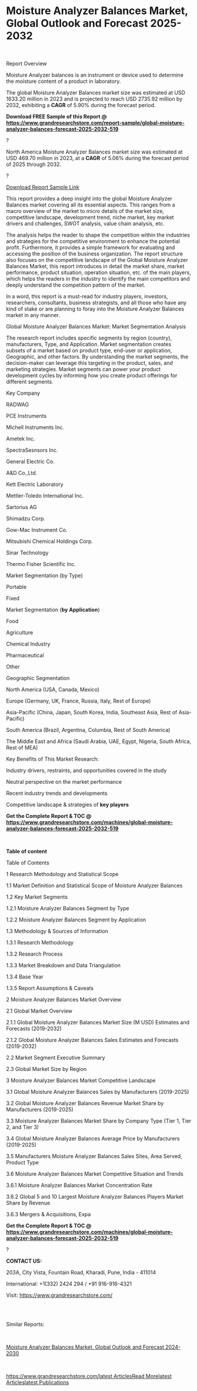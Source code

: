 <h1>Moisture Analyzer Balances Market, Global Outlook and Forecast 2025-2032</h1><br/><p>Report Overview</p>
 
 
 
 <p>Moisture Analyzer balances is an instrument or device used to determine the moisture content of a product in laboratory.</p>
 
 
 
 <p>The global Moisture Analyzer Balances market size was estimated at USD 1633.20 million in 2023 and is projected to reach USD 2735.92 million by 2032, exhibiting a <strong>CAGR</strong> of 5.90% during the forecast period.</p>
 
 
 
 <div><b>Download FREE Sample of this Report @ <a href="https://www.grandresearchstore.com/report-sample/global-moisture-analyzer-balances-forecast-2025-2032-519">https://www.grandresearchstore.com/report-sample/global-moisture-analyzer-balances-forecast-2025-2032-519</a></b></div>
 
 
 
 <p>? </p>
 
 
 
 <p>North America Moisture Analyzer Balances market size was estimated at USD 469.70 million in 2023, at a <strong>CAGR</strong> of 5.06% during the forecast period of 2025 through 2032.</p>
 
 
 
 <p>? </p>
 
 
 
 <p><a href="https://www.grandresearchstore.com/mr-admin/report-sample/global-moisture-analyzer-balances-forecast-2025-2032-519">Download Report Sample Link</a></p>
 
 
 
 <p>This report provides a deep insight into the global Moisture Analyzer Balances market covering all its essential aspects. This ranges from a macro overview of the market to micro details of the market size, competitive landscape, development trend, niche market, key market drivers and challenges, SWOT analysis, value chain analysis, etc.</p>
 
 
 
 <p>The analysis helps the reader to shape the competition within the industries and strategies for the competitive environment to enhance the potential profit. Furthermore, it provides a simple framework for evaluating and accessing the position of the business organization. The report structure also focuses on the competitive landscape of the Global Moisture Analyzer Balances Market, this report introduces in detail the market share, market performance, product situation, operation situation, etc. of the main players, which helps the readers in the industry to identify the main competitors and deeply understand the competition pattern of the market.</p>
 
 
 
 <p>In a word, this report is a must-read for industry players, investors, researchers, consultants, business strategists, and all those who have any kind of stake or are planning to foray into the Moisture Analyzer Balances market in any manner.</p>
 
 
 
 <p>Global Moisture Analyzer Balances Market: Market Segmentation Analysis</p>
 
 
 
 <p>The research report includes specific segments by region (country), manufacturers, Type, and Application. Market segmentation creates subsets of a market based on product type, end-user or application, Geographic, and other factors. By understanding the market segments, the decision-maker can leverage this targeting in the product, sales, and marketing strategies. Market segments can power your product development cycles by informing how you create product offerings for different segments.</p>
 
 
 
 <p>Key Company</p>
 
 
 
 <p>RADWAG</p>
 
 
 
 <p>PCE Instruments</p>
 
 
 
 <p>Michell Instruments Inc.</p>
 
 
 
 <p>Ametek Inc.</p>
 
 
 
 <p>SpectraSesnsors Inc.</p>
 
 
 
 <p>General Electric Co.</p>
 
 
 
 <p>A&D Co.,Ltd.</p>
 
 
 
 <p>Kett Electric Laboratory</p>
 
 
 
 <p>Mettler-Toledo International Inc.</p>
 
 
 
 <p>Sartorius AG</p>
 
 
 
 <p>Shimadzu Corp.</p>
 
 
 
 <p>Gow-Mac Instrument Co.</p>
 
 
 
 <p>Mitsubishi Chemical Holdings Corp.</p>
 
 
 
 <p>Sinar Technology</p>
 
 
 
 <p>Thermo Fisher Scientific Inc.</p>
 
 
 
 <p>Market Segmentation (by Type)</p>
 
 
 
 <p>Portable</p>
 
 
 
 <p>Fixed</p>
 
 
 
 <p>Market Segmentation (<strong>by Application</strong>)</p>
 
 
 
 <p>Food</p>
 
 
 
 <p>Agriculture</p>
 
 
 
 <p>Chemical Industry</p>
 
 
 
 <p>Pharmaceutical</p>
 
 
 
 <p>Other</p>
 
 
 
 <p>Geographic Segmentation</p>
 
 
 
 <p>North America (USA, Canada, Mexico)</p>
 
 
 
 <p>Europe (Germany, UK, France, Russia, Italy, Rest of Europe)</p>
 
 
 
 <p>Asia-Pacific (China, Japan, South Korea, India, Southeast Asia, Rest of Asia-Pacific)</p>
 
 
 
 <p>South America (Brazil, Argentina, Columbia, Rest of South America)</p>
 
 
 
 <p>The Middle East and Africa (Saudi Arabia, UAE, Egypt, Nigeria, South Africa, Rest of MEA)</p>
 
 
 
 <p>Key Benefits of This Market Research:</p>
 
 
 
 <p>Industry drivers, restraints, and opportunities covered in the study</p>
 
 
 
 <p>Neutral perspective on the market performance</p>
 
 
 
 <p>Recent industry trends and developments</p>
 
 
 
 <p>Competitive landscape & strategies of <strong>key players</strong></p>
 
 
 
 <div><b>Get the Complete Report & TOC @ <a href="https://www.grandresearchstore.com/machines/global-moisture-analyzer-balances-forecast-2025-2032-519">https://www.grandresearchstore.com/machines/global-moisture-analyzer-balances-forecast-2025-2032-519</a></b></div>
 
 
 
 <p><br />
 
 <b>Table of content</b></p>
 
 
 
 <p>Table of Contents<br />
 
 1 Research Methodology and Statistical Scope<br />
 
 1.1 Market Definition and Statistical Scope of Moisture Analyzer Balances<br />
 
 1.2 Key Market Segments<br />
 
 1.2.1 Moisture Analyzer Balances Segment by Type<br />
 
 1.2.2 Moisture Analyzer Balances Segment by Application<br />
 
 1.3 Methodology & Sources of Information<br />
 
 1.3.1 Research Methodology<br />
 
 1.3.2 Research Process<br />
 
 1.3.3 Market Breakdown and Data Triangulation<br />
 
 1.3.4 Base Year<br />
 
 1.3.5 Report Assumptions & Caveats<br />
 
 2 Moisture Analyzer Balances Market Overview<br />
 
 2.1 Global Market Overview<br />
 
 2.1.1 Global Moisture Analyzer Balances Market Size (M USD) Estimates and Forecasts (2019-2032)<br />
 
 2.1.2 Global Moisture Analyzer Balances Sales Estimates and Forecasts (2019-2032)<br />
 
 2.2 Market Segment Executive Summary<br />
 
 2.3 Global Market Size by Region<br />
 
 3 Moisture Analyzer Balances Market Competitive Landscape<br />
 
 3.1 Global Moisture Analyzer Balances Sales by Manufacturers (2019-2025)<br />
 
 3.2 Global Moisture Analyzer Balances Revenue Market Share by Manufacturers (2019-2025)<br />
 
 3.3 Moisture Analyzer Balances Market Share by Company Type (Tier 1, Tier 2, and Tier 3)<br />
 
 3.4 Global Moisture Analyzer Balances Average Price by Manufacturers (2019-2025)<br />
 
 3.5 Manufacturers Moisture Analyzer Balances Sales Sites, Area Served, Product Type<br />
 
 3.6 Moisture Analyzer Balances Market Competitive Situation and Trends<br />
 
 3.6.1 Moisture Analyzer Balances Market Concentration Rate<br />
 
 3.6.2 Global 5 and 10 Largest Moisture Analyzer Balances Players Market Share by Revenue<br />
 
 3.6.3 Mergers & Acquisitions, Expa</p>
 
 
 
 <div><b>Get the Complete Report & TOC @ <a href="https://www.grandresearchstore.com/machines/global-moisture-analyzer-balances-forecast-2025-2032-519">https://www.grandresearchstore.com/machines/global-moisture-analyzer-balances-forecast-2025-2032-519</a></b></div>
 
 
 
 <p>? </p>
 
 
 
 <p><b>CONTACT US:</b><br />
 
 203A, City Vista, Fountain Road, Kharadi, Pune, India - 411014<br />
 
 International: +1(332) 2424 294 / +91 916-916-4321<br />
 
 Visit: <a href="https://www.grandresearchstore.com/">https://www.grandresearchstore.com/</a><br />
 
 <br />
 
 <br />
 
 Similar Reports:<br />
 
 <br />
 
 <a href="https://www.grandresearchstore.com/machines/global-moisture-analyzer-balances-forecast-2024-2030-571">Moisture Analyzer Balances Market, Global Outlook and Forecast 2024-2030</a><br />
 
 <br />
 
 <a href="https://gyeongbokgung.com">https://www.grandresearchstore.com/</a><a href="https://hallyeomaritime.com">latest Articles</a><a href="https://jingwansa.com">Read More</a><a href="https://nguoiviet.jp/">latest Articles</a><a href="https://www.intelmarketresearch.com/">latest Publications</a></p>